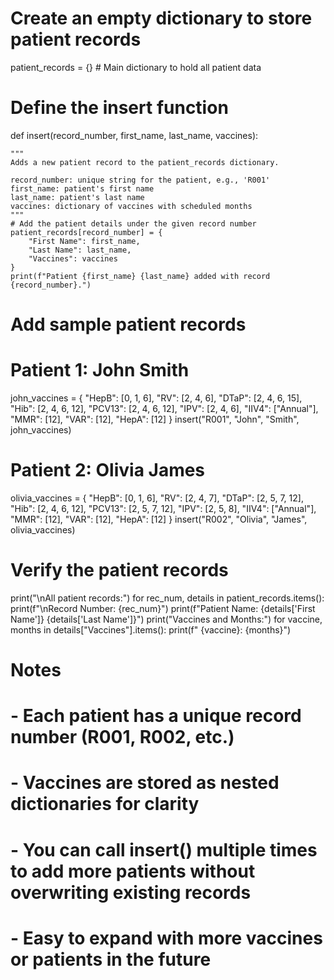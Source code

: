 # Create an empty dictionary to store patient records

patient_records = {}  # Main dictionary to hold all patient data

# Define the insert function

def insert(record_number, first_name, last_name, vaccines):

    """
    Adds a new patient record to the patient_records dictionary.

    record_number: unique string for the patient, e.g., 'R001'
    first_name: patient's first name
    last_name: patient's last name
    vaccines: dictionary of vaccines with scheduled months
    """
    # Add the patient details under the given record number
    patient_records[record_number] = {
        "First Name": first_name,
        "Last Name": last_name,
        "Vaccines": vaccines
    }
    print(f"Patient {first_name} {last_name} added with record {record_number}.")


# Add sample patient records

# Patient 1: John Smith
john_vaccines = {
    "HepB": [0, 1, 6],
    "RV": [2, 4, 6],
    "DTaP": [2, 4, 6, 15],
    "Hib": [2, 4, 6, 12],
    "PCV13": [2, 4, 6, 12],
    "IPV": [2, 4, 6],
    "IIV4": ["Annual"],
    "MMR": [12],
    "VAR": [12],
    "HepA": [12]
}
insert("R001", "John", "Smith", john_vaccines)

# Patient 2: Olivia James
olivia_vaccines = {
    "HepB": [0, 1, 6],
    "RV": [2, 4, 7],
    "DTaP": [2, 5, 7, 12],
    "Hib": [2, 4, 6, 12],
    "PCV13": [2, 5, 7, 12],
    "IPV": [2, 5, 8],
    "IIV4": ["Annual"],
    "MMR": [12],
    "VAR": [12],
    "HepA": [12]
}
insert("R002", "Olivia", "James", olivia_vaccines)


# Verify the patient records

print("\nAll patient records:")
for rec_num, details in patient_records.items():
    print(f"\nRecord Number: {rec_num}")
    print(f"Patient Name: {details['First Name']} {details['Last Name']}")
    print("Vaccines and Months:")
    for vaccine, months in details["Vaccines"].items():
        print(f"  {vaccine}: {months}")


# Notes

# - Each patient has a unique record number (R001, R002, etc.)
# - Vaccines are stored as nested dictionaries for clarity
# - You can call insert() multiple times to add more patients without overwriting existing records
# - Easy to expand with more vaccines or patients in the future
